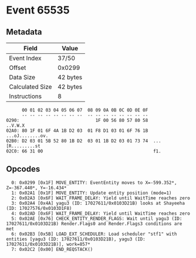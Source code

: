 # Event 65535

## Metadata

| Field           | Value    |
|-----------------|----------|
| Event Index     | 37/50    |
| Offset          | 0x0299   |
| Data Size       | 42 bytes |
| Calculated Size | 42 bytes |
| Instructions    | 8        |

```
      00 01 02 03 04 05 06 07  08 09 0A 0B 0C 0D 0E 0F
      -- -- -- -- -- -- -- --  -- -- -- -- -- -- -- --
0290:                             1F 00 56 80 57 80 58           ..V.W.X
02A0: 80 1F 01 6F 4A 1B D2 03  01 F8 D1 03 01 6F 76 1B  ...oJ........ov.
02B0: D2 03 01 5B 52 80 1B D2  03 01 1B D2 03 01 73 74  ...[R.........st
02C0: 66 31 00                                          f1.             
```

## Opcodes

```
  0: 0x0299 [0x1F] MOVE_ENTITY: EventEntity moves to X=-599.352*, Z=-367.440*, Y=-16.434*
  1: 0x02A1 [0x1F] MOVE_ENTITY: Update entity position (mode=1)
  2: 0x02A3 [0x6F] WAIT_FRAME_DELAY: Yield until WaitTime reaches zero
  3: 0x02A4 [0x4A] yagu3 (ID: 17027611/0x0103D21B) looks at Shayeeha (ID: 17027576/0x0103D1F8)
  4: 0x02AD [0x6F] WAIT_FRAME_DELAY: Yield until WaitTime reaches zero
  5: 0x02AE [0x76] CHECK_ENTITY_RENDER_FLAGS: Wait until yagu3 (ID: 17027611/0x0103D21B) Render.Flags0 and Render.Flags3 conditions are met
  6: 0x02B3 [0x5B] LOAD_EXT_SCHEDULER: Load scheduler "stf1" with entities [yagu3 (ID: 17027611/0x0103D21B), yagu3 (ID: 17027611/0x0103D21B)], work=857*
  7: 0x02C2 [0x00] END_REQSTACK()
```
